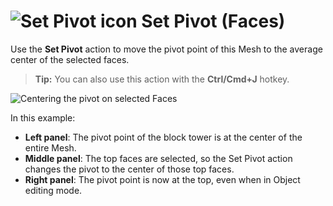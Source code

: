 # ![Set Pivot icon](images/icons/SetPivot.png) Set Pivot (Faces)

Use the __Set Pivot__ action to move the pivot point of this Mesh to the average center of the selected faces.

> **Tip:** You can also use this action with the **Ctrl/Cmd+J** hotkey.



![Centering the pivot on selected Faces](images/Face_SetPivot.png)

In this example:
* **Left panel**: The pivot point of the block tower is at the center of the entire Mesh.
* **Middle panel**: The top faces are selected, so the Set Pivot action changes the pivot to the center of those top faces. 
* **Right panel**: The pivot point is now at the top, even when in Object editing mode.
